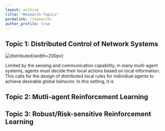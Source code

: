 ```yaml
---
layout: archive
title: "Research Topics"
permalink: /research/
author_profile: true
---
```


Topic 1: Distributed Control of Network Systems
----
![distributed](https://dianyu420376.github.io/runyu-cathy-zhang.github.io/images/distributed-control.png){width=200px}

Limited by the sensing and communication capability, in many multi-agent systems, agents must decide their local actions based on local information. This calls for the design of distributed local rules for individual agents to achieve desirable global behavior.
In this setting, it is 




Topic 2: Mutli-agent Reinforcement Learning
----


Topic 3:  Robust/Risk-sensitive Reinforcement Learning
----

